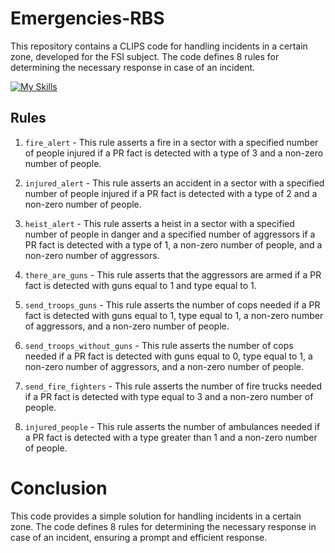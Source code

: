# Emergencies-RBS
This repository contains a CLIPS code for handling incidents in a certain zone, developed for the FSI subject. The code defines 8 rules for determining the necessary response in case of an incident.

[![My Skills](https://skillicons.dev/icons?i=python&perline=3)](https://skillicons.dev)

## Rules

1. `fire_alert` - This rule asserts a fire in a sector with a specified number of people injured if a PR fact is detected with a type of 3 and a non-zero number of people.

2. `injured_alert` - This rule asserts an accident in a sector with a specified number of people injured if a PR fact is detected with a type of 2 and a non-zero number of people.

3. `heist_alert` - This rule asserts a heist in a sector with a specified number of people in danger and a specified number of aggressors if a PR fact is detected with a type of 1, a non-zero number of people, and a non-zero number of aggressors.

4. `there_are_guns` - This rule asserts that the aggressors are armed if a PR fact is detected with guns equal to 1 and type equal to 1.

5. `send_troops_guns` - This rule asserts the number of cops needed if a PR fact is detected with guns equal to 1, type equal to 1, a non-zero number of aggressors, and a non-zero number of people.

6. `send_troops_without_guns` - This rule asserts the number of cops needed if a PR fact is detected with guns equal to 0, type equal to 1, a non-zero number of aggressors, and a non-zero number of people.

7. `send_fire_fighters` - This rule asserts the number of fire trucks needed if a PR fact is detected with type equal to 3 and a non-zero number of people.

8. `injured_people` - This rule asserts the number of ambulances needed if a PR fact is detected with a type greater than 1 and a non-zero number of people.

# Conclusion

This code provides a simple solution for handling incidents in a certain zone. The code defines 8 rules for determining the necessary response in case of an incident, ensuring a prompt and efficient response.


